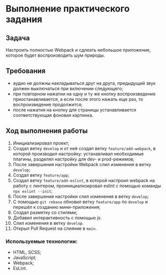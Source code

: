 # Выполнение практического задания

## Задача
Настроить полностью Webpack и сдлеать небольшое приложение, которое будет воспроизводить шум природы.

## Требования
- аудио не должны накладываться друг на друга, предыдущий звук должен выключаться при включении следующего;
- при повторном нажатии на одну и ту же кнопку воспроизведение приостанавливается, а если после этого нажать еще раз, то воспроизведение продолжится;
- после нажатия на кнопку для страницы устанавливается соответствующая фоновая картинка.

## Ход выполнения работы
1. Инициализировал проект;
2. Создал ветку `develop` и от неё создал ветку `feature/add-webpack`, в которой производил настройку: устанавливал необходимые плагины, разделял настройку для dev- и prod-режимов;
3. После завершения настройки Webpack слил изменения в ветку `develop`;
4. Создал ветку `feature/app`;
5. Создал ветку `feature/add-eslint`, в которой настроил webpack на работу с линтером, проинициализировал eslint с помощью команды `npx eslint --init`;
6. После завершения настройки слил изменения в ветку `develop`;
7. С помощью `git rebase` обновил ветку `feature/app` по `develop` и перешёл к созданию мини-приложения;
8. Создал разметку со стилями;
9. Добавил интерактивность с помощью js.
10. Слил изменения в ветку `develop`.
11. Открыл Pull Request на слияние в `main`.

### Используемые технологии:
- HTML, SCSS;
- JavaScript;
- Webpack;
- EsLint.
